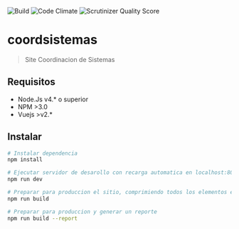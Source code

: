 ![Build](https://scrutinizer-ci.com/g/UNEFAdev/coordinacion/badges/build.png?b=master)
![Code Climate](https://codeclimate.com/github/UNEFAdev/coordinacion.png)
![Scrutinizer Quality Score](https://scrutinizer-ci.com/g/UNEFAdev/coordinacion/badges/quality-score.png?b=master)

# coordsistemas

> Site Coordinacion de Sistemas

## Requisitos

* Node.Js v4.* o superior
* NPM >3.0
* Vuejs >v2.*

## Instalar

``` bash
# Instalar dependencia
npm install

# Ejecutar servidor de desarollo con recarga automatica en localhost:8080
npm run dev

# Preparar para produccion el sitio, comprimiendo todos los elementos estaticos
npm run build

# Preparar para produccion y generar un reporte
npm run build --report
```

